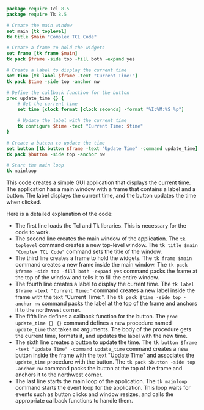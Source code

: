 ```tcl
package require Tcl 8.5
package require Tk 8.5

# Create the main window
set main [tk toplevel]
tk title $main "Complex TCL Code"

# Create a frame to hold the widgets
set frame [tk frame $main]
tk pack $frame -side top -fill both -expand yes

# Create a label to display the current time
set time [tk label $frame -text "Current Time:"]
tk pack $time -side top -anchor nw

# Define the callback function for the button
proc update_time {} {
    # Get the current time
    set time [clock format [clock seconds] -format "%I:%M:%S %p"]

    # Update the label with the current time
    tk configure $time -text "Current Time: $time"
}

# Create a button to update the time
set button [tk button $frame -text "Update Time" -command update_time]
tk pack $button -side top -anchor nw

# Start the main loop
tk mainloop
```

This code creates a simple GUI application that displays the current time. The application has a main window with a frame that contains a label and a button. The label displays the current time, and the button updates the time when clicked.

Here is a detailed explanation of the code:

* The first line loads the Tcl and Tk libraries. This is necessary for the code to work.
* The second line creates the main window of the application. The `tk toplevel` command creates a new top-level window. The `tk title $main "Complex TCL Code"` command sets the title of the window.
* The third line creates a frame to hold the widgets. The `tk frame $main` command creates a new frame inside the main window. The `tk pack $frame -side top -fill both -expand yes` command packs the frame at the top of the window and tells it to fill the entire window.
* The fourth line creates a label to display the current time. The `tk label $frame -text "Current Time:"` command creates a new label inside the frame with the text "Current Time:". The `tk pack $time -side top -anchor nw` command packs the label at the top of the frame and anchors it to the northwest corner.
* The fifth line defines a callback function for the button. The `proc update_time {} {}` command defines a new procedure named `update_time` that takes no arguments. The body of the procedure gets the current time, formats it, and updates the label with the new time.
* The sixth line creates a button to update the time. The `tk button $frame -text "Update Time" -command update_time` command creates a new button inside the frame with the text "Update Time" and associates the `update_time` procedure with the button. The `tk pack $button -side top -anchor nw` command packs the button at the top of the frame and anchors it to the northwest corner.
* The last line starts the main loop of the application. The `tk mainloop` command starts the event loop for the application. This loop waits for events such as button clicks and window resizes, and calls the appropriate callback functions to handle them.